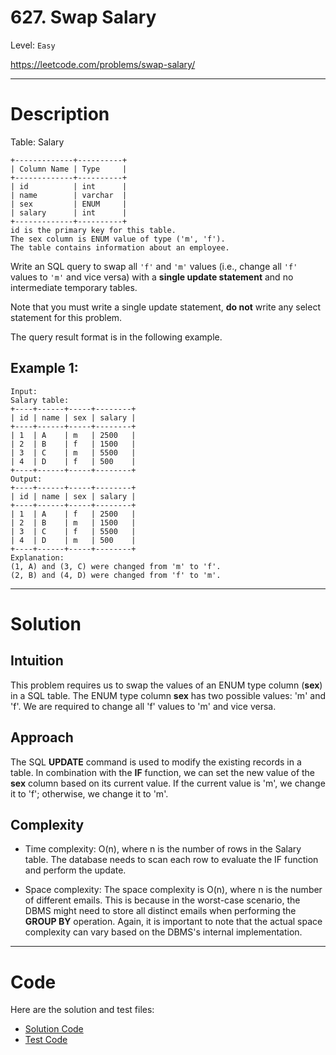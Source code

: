 # 627. Swap Salary

Level: `Easy`

https://leetcode.com/problems/swap-salary/

---

# Description

Table: Salary

    +-------------+----------+
    | Column Name | Type     |
    +-------------+----------+
    | id          | int      |
    | name        | varchar  |
    | sex         | ENUM     |
    | salary      | int      |
    +-------------+----------+
    id is the primary key for this table.
    The sex column is ENUM value of type ('m', 'f').
    The table contains information about an employee.


Write an SQL query to swap all `'f'` and `'m'` values (i.e., change all `'f'` values to `'m'` and vice versa) with a **single update statement** and no intermediate temporary tables.

Note that you must write a single update statement, **do not** write any select statement for this problem.

The query result format is in the following example.

## Example 1:

    Input:
    Salary table:
    +----+------+-----+--------+
    | id | name | sex | salary |
    +----+------+-----+--------+
    | 1  | A    | m   | 2500   |
    | 2  | B    | f   | 1500   |
    | 3  | C    | m   | 5500   |
    | 4  | D    | f   | 500    |
    +----+------+-----+--------+
    Output:
    +----+------+-----+--------+
    | id | name | sex | salary |
    +----+------+-----+--------+
    | 1  | A    | f   | 2500   |
    | 2  | B    | m   | 1500   |
    | 3  | C    | f   | 5500   |
    | 4  | D    | m   | 500    |
    +----+------+-----+--------+
    Explanation:
    (1, A) and (3, C) were changed from 'm' to 'f'.
    (2, B) and (4, D) were changed from 'f' to 'm'.

---

# Solution

## Intuition
This problem requires us to swap the values of an ENUM type column (**sex**) in a SQL table. The ENUM type column **sex** has two possible values: 'm' and 'f'. We are required to change all 'f' values to 'm' and vice versa.

## Approach
The SQL **UPDATE** command is used to modify the existing records in a table. In combination with the **IF** function, we can set the new value of the **sex** column based on its current value. If the current value is 'm', we change it to 'f'; otherwise, we change it to 'm'.

## Complexity
- Time complexity:
  O(n), where n is the number of rows in the Salary table. The database needs to scan each row to evaluate the IF function and perform the update.

- Space complexity:
  The space complexity is O(n), where n is the number of different emails. This is because in the worst-case scenario, the DBMS might need to store all distinct emails when performing the **GROUP BY** operation. Again, it is important to note that the actual space complexity can vary based on the DBMS's internal implementation.

---

# Code
Here are the solution and test files:
- [Solution Code](./solution.sql)
- [Test Code](./solution_test.go)